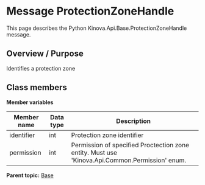 # Message ProtectionZoneHandle

This page describes the Python Kinova.Api.Base.ProtectionZoneHandle message.

## Overview / Purpose

Identifies a protection zone

## Class members

 **Member variables** 

|Member name|Data type|Description|
|-----------|---------|-----------|
|identifier|int|Protection zone identifier|
|permission|int|Permission of specified Proctection zone entity. Must use 'Kinova.Api.Common.Permission' enum.|

**Parent topic:** [Base](../references/summary_Base.md)

